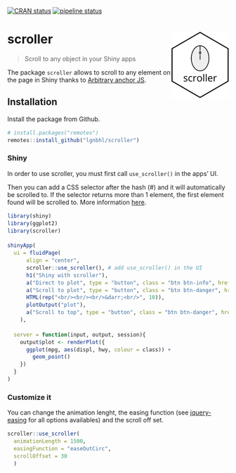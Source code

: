 
<!-- README.md is generated from README.Rmd. Please edit that file -->

[![CRAN
status](https://www.r-pkg.org/badges/version/scroller)](https://CRAN.R-project.org/package=aniview)
[![pipeline
status](https://gitlab.com/lgnbhl/scroller/badges/master/pipeline.svg)](https://gitlab.com/lgnbhl/scroller/pipelines)

# scroller <img src="man/figures/logo.png" align="right" />

> Scroll to any object in your Shiny apps

The package `scroller` allows to scroll to any element on the page in
Shiny thanks to [Arbitrary anchor
JS](http://arbitrary-anchor.briangonzalez.org/).

## Installation

Install the package from Github.

``` r
# install.packages("remotes")
remotes::install_github("lgnbhl/scroller")
```

### Shiny

In order to use scroller, you must first call `use_scroller()` in the
apps’ UI.

Then you can add a CSS selector after the hash (\#) and it will
automatically be scrolled to. If the selector returns more than 1
element, the first element found will be scrolled to. More information
[here](https://github.com/briangonzalez/jquery.arbitrary-anchor.js#usage).

``` r
library(shiny)
library(ggplot2)
library(scroller)

shinyApp(
  ui = fluidPage(
      align = "center",
      scroller::use_scroller(), # add use_scroller() in the UI
      h1("Shiny with scroller"),
      a("Direct to plot", type = "button", class = "btn btn-info", href = "#plot"), #plot
      a("Scroll to plot", type = "button", class = "btn btn-danger", href = "##plot"), ##plot
      HTML(rep("<br/><br/><br/>&darr;<br/>", 10)),
      plotOutput("plot"),
      a("Scroll to top", type = "button", class = "btn btn-danger", href = "#.btn") #.btn
    ),
  
  server = function(input, output, session){
    output$plot <- renderPlot({
      ggplot(mpg, aes(displ, hwy, colour = class)) + 
        geom_point()
    })
  }
)
```

### Customize it

You can change the animation lenght, the easing function (see
[jquery-easing](http://gsgd.co.uk/sandbox/jquery/easing/) for all
options availables) and the scroll off set.

``` r
scroller::use_scroller(
  animationLength = 1500, 
  easingFunction = "easeOutCirc",
  scrollOffset = 30
  )
```
